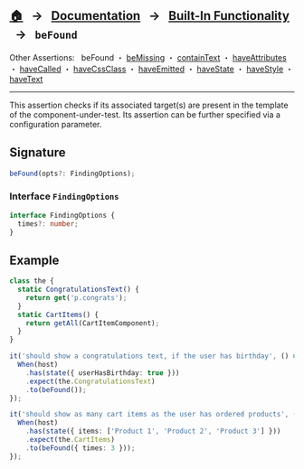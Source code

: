 ## [🏠][home] &nbsp; → &nbsp; **[Documentation][docs]** &nbsp; → &nbsp; [Built-In Functionality][index] &nbsp; → &nbsp; `beFound`

[home]: ../../README.md
[docs]: ../overview.md
[index]: ../built-in.md
[befound]: ./be-found.md
[bemissing]: ./be-missing.md
[containtext]: ./contain-text.md
[haveattributes]: ./have-attributes.md
[havecalled]: ./have-called.md
[havecssclass]: ./have-css-class.md
[haveemitted]: ./have-emitted.md
[havestate]: ./have-state.md
[havestyle]: ./have-style.md
[havetext]: ./have-text.md

Other Assertions: &nbsp; beFound ・ [beMissing] ・ [containText] ・ [haveAttributes] ・ [haveCalled] ・ [haveCssClass] ・ [haveEmitted] ・ [haveState] ・ [haveStyle] ・ [haveText]

---

This assertion checks if its associated target(s) are present in the template of the component-under-test. Its assertion can be further specified via a configuration parameter.

## Signature

```ts
beFound(opts?: FindingOptions);
```

### Interface `FindingOptions`

```ts
interface FindingOptions {
  times?: number;
}
```

## Example

```ts
class the {
  static CongratulationsText() {
    return get('p.congrats');
  }
  static CartItems() {
    return getAll(CartItemComponent);
  }
}

it('should show a congratulations text, if the user has birthday', () => {
  When(host)
    .has(state({ userHasBirthday: true }))
    .expect(the.CongratulationsText)
    .to(beFound());
});

it('should show as many cart items as the user has ordered products', () => {
  When(host)
    .has(state({ items: ['Product 1', 'Product 2', 'Product 3'] }))
    .expect(the.CartItems)
    .to(beFound({ times: 3 }));
});
```
